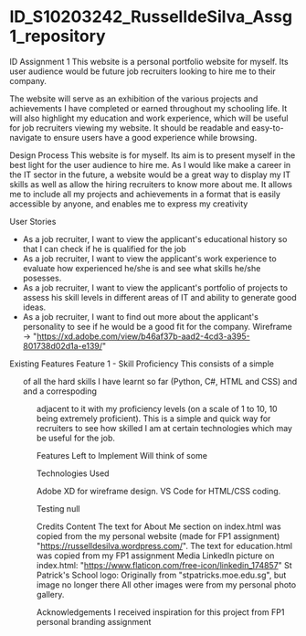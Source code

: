 # ID_S10203242_RusselldeSilva_Assg1_repository
ID Assignment 1
This website is a personal portfolio website for myself. Its user audience would be future job recruiters looking to hire me to their company.

The website will serve as an exhibition of the various projects and achievements I have completed or earned throughout my schooling life. It will also highlight my education and work experience, which will be useful for job recruiters viewing my website.
It should be readable and easy-to-navigate to ensure users have a good experience while browsing.

Design Process
This website is for myself. Its aim is to present myself in the best light for the user audience to hire me. As I would like make a career in the IT sector in the future, a website would be a great way to display my IT skills as well as allow the hiring recruiters to know more about me. It allows me to include all my projects and achievements in a format that is easily accessible by anyone, and enables me to express my creativity 

User Stories
- As a job recruiter, I want to view the applicant's educational history so that I can check if he is qualified for the job
- As a job recruiter, I want to view the applicant's work experience to evaluate how experienced he/she is and see what skills he/she posesses. 
- As a job recruiter, I want to view the applicant's portfolio of projects to assess his skill levels in different areas of IT and ability to generate good ideas.
- As a job recruiter, I want to find out more about the applicant's personality to see if he would be a good fit for the company.
Wireframe -> "https://xd.adobe.com/view/b46af37b-aad2-4cd3-a395-801738d02d1a-e139/"


Existing Features
Feature 1 - Skill Proficiency
This consists of a simple <ul> of all the hard skills I have learnt so far (Python, C#, HTML and CSS) and and a correspoding <ul> adjacent to it with my proficiency levels (on a scale of 1 to 10, 10 being extremely proficient). This is a simple and quick way for recruiters to see how skilled I am at certain technologies which may be useful for the job.

Features Left to Implement
Will think of some

Technologies Used

Adobe XD for wireframe design.
VS Code for HTML/CSS coding.

Testing
null

Credits
Content
The text for About Me section on index.html was copied from the my personal website (made for FP1 assignment) "https://russelldesilva.wordpress.com/".
The text for education.html was copied from my FP1 assignment
Media
LinkedIn picture on index.html: "https://www.flaticon.com/free-icon/linkedin_174857"
St Patrick's School logo: Originally from "stpatricks.moe.edu.sg", but image no longer there
All other images were from my personal photo gallery.

Acknowledgements
I received inspiration for this project from FP1 personal branding assignment